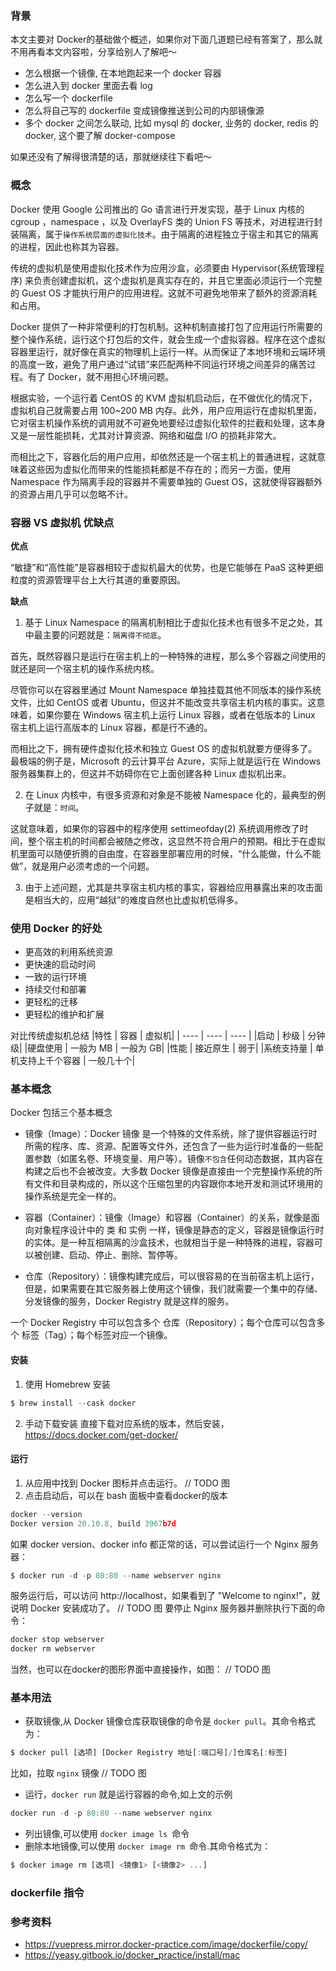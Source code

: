 ### 背景
本文主要对 Docker的基础做个概述，如果你对下面几道题已经有答案了，那么就不用再看本文内容啦，分享给别人了解吧～

* 怎么根据一个镜像, 在本地跑起来一个 docker 容器
* 怎么进入到 docker 里面去看 log
* 怎么写一个 dockerfile
* 怎么将自己写的 dockerfile 变成镜像推送到公司的内部镜像源
* 多个 docker 之间怎么联动, 比如 mysql 的 docker, 业务的 docker, redis 的 docker, 这个要了解 docker-compose

如果还没有了解得很清楚的话，那就继续往下看吧～
### 概念
Docker 使用 Google 公司推出的 Go 语言进行开发实现，基于 Linux 内核的 cgroup ，namespace ，以及 OverlayFS 类的 Union FS 等技术，对进程进行封装隔离，属于`操作系统层面的虚拟化技术`。由于隔离的进程独立于宿主和其它的隔离的进程，因此也称其为容器。

传统的虚拟机是使用虚拟化技术作为应用沙盒，必须要由 Hypervisor(系统管理程序) 来负责创建虚拟机，这个虚拟机是真实存在的，并且它里面必须运行一个完整的 Guest OS 才能执行用户的应用进程。这就不可避免地带来了额外的资源消耗和占用。

Docker 提供了一种非常便利的打包机制。这种机制直接打包了应用运行所需要的整个操作系统，运行这个打包后的文件，就会生成一个虚拟容器。程序在这个虚拟容器里运行，就好像在真实的物理机上运行一样。从而保证了本地环境和云端环境的高度一致，避免了用户通过“试错”来匹配两种不同运行环境之间差异的痛苦过程。有了 Docker，就不用担心环境问题。

根据实验，一个运行着 CentOS 的 KVM 虚拟机启动后，在不做优化的情况下，虚拟机自己就需要占用 100~200 MB 内存。此外，用户应用运行在虚拟机里面，它对宿主机操作系统的调用就不可避免地要经过虚拟化软件的拦截和处理，这本身又是一层性能损耗，尤其对计算资源、网络和磁盘 I/O 的损耗非常大。

而相比之下，容器化后的用户应用，却依然还是一个宿主机上的普通进程，这就意味着这些因为虚拟化而带来的性能损耗都是不存在的；而另一方面，使用 Namespace 作为隔离手段的容器并不需要单独的 Guest OS，这就使得容器额外的资源占用几乎可以忽略不计。

### 容器 VS 虚拟机 优缺点

**优点**

“敏捷”和“高性能”是容器相较于虚拟机最大的优势，也是它能够在 PaaS 这种更细粒度的资源管理平台上大行其道的重要原因。

**缺点**
1. 基于 Linux Namespace 的隔离机制相比于虚拟化技术也有很多不足之处，其中最主要的问题就是：`隔离得不彻底`。

首先，既然容器只是运行在宿主机上的一种特殊的进程，那么多个容器之间使用的就还是同一个宿主机的操作系统内核。

尽管你可以在容器里通过 Mount Namespace 单独挂载其他不同版本的操作系统文件，比如 CentOS 或者 Ubuntu，但这并不能改变共享宿主机内核的事实。这意味着，如果你要在 Windows 宿主机上运行 Linux 容器，或者在低版本的 Linux 宿主机上运行高版本的 Linux 容器，都是行不通的。

而相比之下，拥有硬件虚拟化技术和独立 Guest OS 的虚拟机就要方便得多了。最极端的例子是，Microsoft 的云计算平台 Azure，实际上就是运行在 Windows 服务器集群上的，但这并不妨碍你在它上面创建各种 Linux 虚拟机出来。

2. 在 Linux 内核中，有很多资源和对象是不能被 Namespace 化的，最典型的例子就是：`时间`。

这就意味着，如果你的容器中的程序使用 settimeofday(2) 系统调用修改了时间，整个宿主机的时间都会被随之修改，这显然不符合用户的预期。相比于在虚拟机里面可以随便折腾的自由度，在容器里部署应用的时候，“什么能做，什么不能做”，就是用户必须考虑的一个问题。

3. 由于上述问题，尤其是共享宿主机内核的事实，容器给应用暴露出来的攻击面是相当大的，应用“越狱”的难度自然也比虚拟机低得多。
### 使用 Docker 的好处
+ 更高效的利用系统资源
+ 更快速的启动时间
+ 一致的运行环境
+ 持续交付和部署
+ 更轻松的迁移
+ 更轻松的维护和扩展

对比传统虚拟机总结
|特性 |	容器 |	虚拟机|
| ---- | ---- | ---- |
|启动	| 秒级 |	分钟级|
|硬盘使用 |	一般为 MB	| 一般为 GB|
|性能	| 接近原生 |	弱于|
|系统支持量	| 单机支持上千个容器 |	一般几十个|

### 基本概念
Docker 包括三个基本概念

+ 镜像（Image）：Docker 镜像 是一个特殊的文件系统，除了提供容器运行时所需的程序、库、资源、配置等文件外，还包含了一些为运行时准备的一些配置参数（如匿名卷、环境变量、用户等）。镜像`不包含`任何动态数据，其内容在构建之后也不会被改变。大多数 Docker 镜像是直接由一个完整操作系统的所有文件和目录构成的，所以这个压缩包里的内容跟你本地开发和测试环境用的操作系统是完全一样的。

+ 容器（Container）：镜像（Image）和容器（Container）的关系，就像是面向对象程序设计中的 类 和 实例 一样，镜像是静态的定义，容器是镜像运行时的实体。是一种互相隔离的沙盒技术，也就相当于是一种特殊的进程，容器可以被创建、启动、停止、删除、暂停等。

+ 仓库（Repository）：镜像构建完成后，可以很容易的在当前宿主机上运行，但是，如果需要在其它服务器上使用这个镜像，我们就需要一个集中的存储、分发镜像的服务，Docker Registry 就是这样的服务。

一个 Docker Registry 中可以包含多个 仓库（Repository）；每个仓库可以包含多个 标签（Tag）；每个标签对应一个镜像。
#### 安装

1. 使用 Homebrew 安装
```js
$ brew install --cask docker
```
2. 手动下载安装
直接下载对应系统的版本，然后安装，https://docs.docker.com/get-docker/
#### 运行
1. 从应用中找到 Docker 图标并点击运行。
// TODO 图
2. 点击启动后，可以在 bash 面板中查看docker的版本

```js
docker --version
Docker version 20.10.8, build 3967b7d
```
如果 docker version、docker info 都正常的话，可以尝试运行一个 Nginx 服务器：
```js
$ docker run -d -p 80:80 --name webserver nginx
```
服务运行后，可以访问 http://localhost，如果看到了 "Welcome to nginx!"，就说明 Docker 安装成功了。
// TODO 图
要停止 Nginx 服务器并删除执行下面的命令：
```js
docker stop webserver
docker rm webserver
```
当然，也可以在docker的图形界面中直接操作，如图：
// TODO 图

### 基本用法
+ 获取镜像,从 Docker 镜像仓库获取镜像的命令是 `docker pull`。其命令格式为：
```js
$ docker pull [选项] [Docker Registry 地址[:端口号]/]仓库名[:标签]
```

比如，拉取 `nginx` 镜像
// TODO 图
+ 运行，`docker run` 就是运行容器的命令,如上文的示例
```js
docker run -d -p 80:80 --name webserver nginx
```

+ 列出镜像,可以使用 `docker image ls `命令
+ 删除本地镜像,可以使用 `docker image rm `命令.其命令格式为：
```js
$ docker image rm [选项] <镜像1> [<镜像2> ...]
```
### dockerfile 指令
### 参考资料
+ https://vuepress.mirror.docker-practice.com/image/dockerfile/copy/
+ https://yeasy.gitbook.io/docker_practice/install/mac